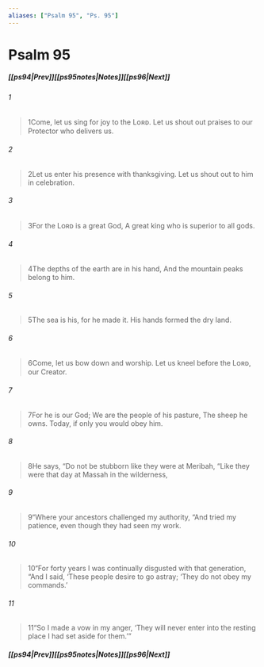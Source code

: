 ```yaml
---
aliases: ["Psalm 95", "Ps. 95"]
---
```

# Psalm 95
##### <span class=arrow-left></span>[[ps94|Prev]]<span class=navigation-separator></span>[[ps95notes|Notes]]<span class=navigation-separator></span>[[ps96|Next]]<span class=arrow-right></span>
###### 1
><span class=verse-first-poetry>1</span>Come, let us sing for joy to the Lᴏʀᴅ.
>Let us shout out praises to our Protector who delivers us.
###### 2
><span class=verse-body-poetry>2</span>Let us enter his presence with thanksgiving.
>Let us shout out to him in celebration.
###### 3
><span class=verse-body-poetry>3</span>For the Lᴏʀᴅ is a great God,
>A great king who is superior to all gods.
###### 4
><span class=verse-body-poetry>4</span>The depths of the earth are in his hand,
>And the mountain peaks belong to him.
###### 5
><span class=verse-body-poetry>5</span>The sea is his, for he made it.
>His hands formed the dry land.
<div class=paragraph-break></div>

###### 6
><span class=verse-first-poetry>6</span>Come, let us bow down and worship.
>Let us kneel before the Lᴏʀᴅ, our Creator.
###### 7
><span class=verse-body-poetry>7</span>For he is our God;
>We are the people of his pasture,
>The sheep he owns.
>Today, if only you would obey him.
###### 8
><span class=verse-body-poetry>8</span>He says, “Do not be stubborn like they were at Meribah,
><span class=poetry-quote-double>“</span>Like they were that day at Massah in the wilderness,
###### 9
><span class=verse-body-poetry>9</span><span class=poetry-quote-double>“</span>Where your ancestors challenged my authority,
><span class=poetry-quote-double>“</span>And tried my patience, even though they had seen my work.
###### 10
><span class=verse-body-poetry>10</span><span class=poetry-quote-double>“</span>For forty years I was continually disgusted with that generation,
><span class=poetry-quote-double>“</span>And I said, ‘These people desire to go astray;
><span class=poetry-quote-single>‘</span>They do not obey my commands.’
###### 11
><span class=verse-body-poetry>11</span><span class=poetry-quote-double>“</span>So I made a vow in my anger,
><span class=poetry-quote-single>‘</span>They will never enter into the resting place I had set aside for them.’”
##### <span class=arrow-left></span>[[ps94|Prev]]<span class=navigation-separator></span>[[ps95notes|Notes]]<span class=navigation-separator></span>[[ps96|Next]]<span class=arrow-right></span>